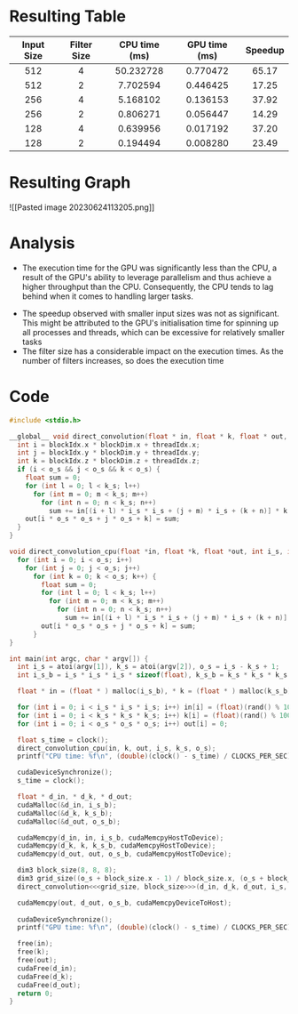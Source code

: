 # Resulting Table

| Input Size | Filter Size | CPU time (ms) | GPU time (ms) | Speedup |
|:----------:|:-----------:|:-------------:|:-------------:|:-------:| 
| 512 | 4 | 50.232728 | 0.770472 | 65.17 | 
| 512 | 2 | 7.702594 | 0.446425 | 17.25 | 
| 256 | 4 | 5.168102 | 0.136153 | 37.92 | 
| 256 | 2 | 0.806271 | 0.056447 | 14.29 | 
| 128 | 4 | 0.639956 | 0.017192 | 37.20 | 
| 128 | 2 | 0.194494 | 0.008280 | 23.49 |

# Resulting Graph
![[Pasted image 20230624113205.png]]

# Analysis
* The execution time for the GPU was significantly less than the CPU, a result of the GPU's ability to leverage parallelism and thus achieve a higher throughput than the CPU. Consequently, the CPU tends to lag behind when it comes to handling larger tasks.
- The speedup observed with smaller input sizes was not as significant. This might be attributed to the GPU's initialisation time for spinning up all processes and threads, which can be excessive for relatively smaller tasks
- The filter size has a considerable impact on the execution times. As the number of filters increases, so does the execution time

# Code
```C
#include <stdio.h>

__global__ void direct_convolution(float * in, float * k, float * out, int i_s, int k_s, int o_s) {
  int i = blockIdx.x * blockDim.x + threadIdx.x;
  int j = blockIdx.y * blockDim.y + threadIdx.y;
  int k = blockIdx.z * blockDim.z + threadIdx.z;
  if (i < o_s && j < o_s && k < o_s) {
    float sum = 0;
    for (int l = 0; l < k_s; l++)
      for (int m = 0; m < k_s; m++)
        for (int n = 0; n < k_s; n++)
          sum += in[(i + l) * i_s * i_s + (j + m) * i_s + (k + n)] * k[l * k_s * k_s + m * k_s + n];
    out[i * o_s * o_s + j * o_s + k] = sum;
  }
}

void direct_convolution_cpu(float *in, float *k, float *out, int i_s, int k_s, int o_s){
  for (int i = 0; i < o_s; i++)
    for (int j = 0; j < o_s; j++)
      for (int k = 0; k < o_s; k++) {
        float sum = 0;
        for (int l = 0; l < k_s; l++)
          for (int m = 0; m < k_s; m++)
            for (int n = 0; n < k_s; n++)
              sum += in[(i + l) * i_s * i_s + (j + m) * i_s + (k + n)] * k[l * k_s * k_s + m * k_s + n];
        out[i * o_s * o_s + j * o_s + k] = sum;
      }
}

int main(int argc, char * argv[]) {
  int i_s = atoi(argv[1]), k_s = atoi(argv[2]), o_s = i_s - k_s + 1;
  int i_s_b = i_s * i_s * i_s * sizeof(float), k_s_b = k_s * k_s * k_s * sizeof(float), o_s_b = o_s * o_s * o_s * sizeof(float);

  float * in = (float * ) malloc(i_s_b), * k = (float * ) malloc(k_s_b), * out = (float * ) malloc(o_s_b);

  for (int i = 0; i < i_s * i_s * i_s; i++) in[i] = (float)(rand() % 100) / 100;
  for (int i = 0; i < k_s * k_s * k_s; i++) k[i] = (float)(rand() % 100) / 100;
  for (int i = 0; i < o_s * o_s * o_s; i++) out[i] = 0;

  float s_time = clock();
  direct_convolution_cpu(in, k, out, i_s, k_s, o_s);
  printf("CPU time: %f\n", (double)(clock() - s_time) / CLOCKS_PER_SEC);

  cudaDeviceSynchronize();
  s_time = clock();

  float * d_in, * d_k, * d_out;
  cudaMalloc(&d_in, i_s_b);
  cudaMalloc(&d_k, k_s_b);
  cudaMalloc(&d_out, o_s_b);

  cudaMemcpy(d_in, in, i_s_b, cudaMemcpyHostToDevice);
  cudaMemcpy(d_k, k, k_s_b, cudaMemcpyHostToDevice);
  cudaMemcpy(d_out, out, o_s_b, cudaMemcpyHostToDevice);

  dim3 block_size(8, 8, 8);
  dim3 grid_size((o_s + block_size.x - 1) / block_size.x, (o_s + block_size.y - 1) / block_size.y, (o_s + block_size.z - 1) / block_size.z);
  direct_convolution<<<grid_size, block_size>>>(d_in, d_k, d_out, i_s, k_s, o_s);

  cudaMemcpy(out, d_out, o_s_b, cudaMemcpyDeviceToHost);
  
  cudaDeviceSynchronize();
  printf("GPU time: %f\n", (double)(clock() - s_time) / CLOCKS_PER_SEC);

  free(in);
  free(k);
  free(out);
  cudaFree(d_in);
  cudaFree(d_k);
  cudaFree(d_out);
  return 0;
}
```